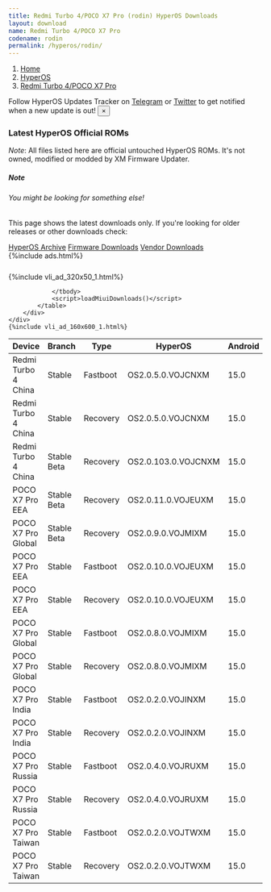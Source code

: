 ```yaml
---
title: Redmi Turbo 4/POCO X7 Pro (rodin) HyperOS Downloads
layout: download
name: Redmi Turbo 4/POCO X7 Pro
codename: rodin
permalink: /hyperos/rodin/
---
```

<nav aria-label="breadcrumb">
    <ol class="breadcrumb">
        <li class="breadcrumb-item"><a href="/">Home</a></li>
        <li class="breadcrumb-item"><a href="/hyperos/">HyperOS</a></li>
        <li class="breadcrumb-item active" aria-current="page"><a href="/hyperos/rodin/">Redmi Turbo 4/POCO X7 Pro</a></li>
    </ol>
</nav>
<div class="alert alert-primary alert-dismissible fade show" role="alert">
    Follow HyperOS Updates Tracker on <a href="https://t.me/MIUIUpdatesTracker" class="alert-link">Telegram</a>
     or <a href="https://twitter.com/MiFwUpdater" class="alert-link">Twitter</a> to get notified when a new update is out!
    <button type="button" class="close" data-dismiss="alert" aria-label="Close">
        <span aria-hidden="true">&times;</span>
    </button>
</div>

### Latest HyperOS Official ROMs
*Note*: All files listed here are official untouched HyperOS ROMs. It's not owned, modified or modded by XM Firmware Updater.
<div class="card">
  <div class="card-body">
    <h5 class="card-title">Note</h5>
    <h6 class="card-subtitle mb-2 text-muted">You might be looking for something else!</h6>
    <p class="card-text">This page shows the latest downloads only.
     If you're looking for older releases or other downloads check:</p>
    <a href="/archive/hyperos/rodin/" class="card-link">HyperOS Archive</a>
    <a href="/firmware/rodin/" class="card-link">Firmware Downloads</a>
    <a href="/vendor/rodin/" class="card-link">Vendor Downloads</a>
  </div>
</div>
{%include ads.html%}
<div class="row justify-content-center">
    <div class="col-10">
        <div class="table-responsive-md" style="margin-top: 25px;">
            {%include vli_ad_320x50_1.html%}
            <table id="miui" class="display dt-responsive nowrap compact table table-striped table-hover table-sm">
                <thead class="thead-dark">
                    <tr>
                        <th data-ref="device">Device</th>
                        <th data-ref="branch">Branch</th>
                        <th data-ref="type">Type</th>
                        <th data-ref="miui">HyperOS</th>
                        <th data-ref="android">Android</th>
                        <th data-ref="size">Size</th>
                        <th data-ref="size">Date</th>
                        <th data-ref="link">Link</th>
                    </tr>
                </thead>
                <tbody>
                <tr><td>Redmi Turbo 4 China</td><td>Stable</td><td>Fastboot</td><td>OS2.0.5.0.VOJCNXM</td><td>15.0</td><td>9.2 GB</td><td>2024-12-26</td><td><a href="/hyperos/rodin/stable/OS2.0.5.0.VOJCNXM/">Download</a></td></tr>
<tr><td>Redmi Turbo 4 China</td><td>Stable</td><td>Recovery</td><td>OS2.0.5.0.VOJCNXM</td><td>15.0</td><td>7.1 GB</td><td>2025-01-02</td><td><a href="/hyperos/rodin/stable/OS2.0.5.0.VOJCNXM/">Download</a></td></tr>
<tr><td>Redmi Turbo 4 China</td><td>Stable Beta</td><td>Recovery</td><td>OS2.0.103.0.VOJCNXM</td><td>15.0</td><td>7.1 GB</td><td>2025-02-12</td><td><a href="/hyperos/rodin/stable beta/OS2.0.103.0.VOJCNXM/">Download</a></td></tr>
<tr><td>POCO X7 Pro EEA</td><td>Stable Beta</td><td>Recovery</td><td>OS2.0.11.0.VOJEUXM</td><td>15.0</td><td>5.9 GB</td><td>2025-02-08</td><td><a href="/hyperos/rodin/stable beta/OS2.0.11.0.VOJEUXM/">Download</a></td></tr>
<tr><td>POCO X7 Pro Global</td><td>Stable Beta</td><td>Recovery</td><td>OS2.0.9.0.VOJMIXM</td><td>15.0</td><td>5.9 GB</td><td>2025-02-05</td><td><a href="/hyperos/rodin/stable beta/OS2.0.9.0.VOJMIXM/">Download</a></td></tr>
<tr><td>POCO X7 Pro EEA</td><td>Stable</td><td>Fastboot</td><td>OS2.0.10.0.VOJEUXM</td><td>15.0</td><td>8.6 GB</td><td>2025-01-09</td><td><a href="/hyperos/rodin/stable/OS2.0.10.0.VOJEUXM/">Download</a></td></tr>
<tr><td>POCO X7 Pro EEA</td><td>Stable</td><td>Recovery</td><td>OS2.0.10.0.VOJEUXM</td><td>15.0</td><td>5.9 GB</td><td>2025-01-09</td><td><a href="/hyperos/rodin/stable/OS2.0.10.0.VOJEUXM/">Download</a></td></tr>
<tr><td>POCO X7 Pro Global</td><td>Stable</td><td>Fastboot</td><td>OS2.0.8.0.VOJMIXM</td><td>15.0</td><td>9.2 GB</td><td>2025-01-09</td><td><a href="/hyperos/rodin/stable/OS2.0.8.0.VOJMIXM/">Download</a></td></tr>
<tr><td>POCO X7 Pro Global</td><td>Stable</td><td>Recovery</td><td>OS2.0.8.0.VOJMIXM</td><td>15.0</td><td>5.9 GB</td><td>2025-01-09</td><td><a href="/hyperos/rodin/stable/OS2.0.8.0.VOJMIXM/">Download</a></td></tr>
<tr><td>POCO X7 Pro India</td><td>Stable</td><td>Fastboot</td><td>OS2.0.2.0.VOJINXM</td><td>15.0</td><td>7.6 GB</td><td>2025-01-06</td><td><a href="/hyperos/rodin/stable/OS2.0.2.0.VOJINXM/">Download</a></td></tr>
<tr><td>POCO X7 Pro India</td><td>Stable</td><td>Recovery</td><td>OS2.0.2.0.VOJINXM</td><td>15.0</td><td>5.7 GB</td><td>2025-01-14</td><td><a href="/hyperos/rodin/stable/OS2.0.2.0.VOJINXM/">Download</a></td></tr>
<tr><td>POCO X7 Pro Russia</td><td>Stable</td><td>Fastboot</td><td>OS2.0.4.0.VOJRUXM</td><td>15.0</td><td>9.3 GB</td><td>2025-01-21</td><td><a href="/hyperos/rodin/stable/OS2.0.4.0.VOJRUXM/">Download</a></td></tr>
<tr><td>POCO X7 Pro Russia</td><td>Stable</td><td>Recovery</td><td>OS2.0.4.0.VOJRUXM</td><td>15.0</td><td>5.8 GB</td><td>2025-02-11</td><td><a href="/hyperos/rodin/stable/OS2.0.4.0.VOJRUXM/">Download</a></td></tr>
<tr><td>POCO X7 Pro Taiwan</td><td>Stable</td><td>Fastboot</td><td>OS2.0.2.0.VOJTWXM</td><td>15.0</td><td>7.8 GB</td><td>2025-01-21</td><td><a href="/hyperos/rodin/stable/OS2.0.2.0.VOJTWXM/">Download</a></td></tr>
<tr><td>POCO X7 Pro Taiwan</td><td>Stable</td><td>Recovery</td><td>OS2.0.2.0.VOJTWXM</td><td>15.0</td><td>5.8 GB</td><td>2025-02-11</td><td><a href="/hyperos/rodin/stable/OS2.0.2.0.VOJTWXM/">Download</a></td></tr>

                </tbody>
                <script>loadMiuiDownloads()</script>
            </table>
        </div>
    </div>
    {%include vli_ad_160x600_1.html%}
</div>
